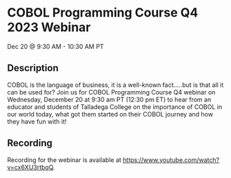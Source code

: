 # COBOL Programming Course Q4 2023 Webinar
Dec 20 @ 9:30 AM - 10:30 AM PT

## Description

COBOL is the language of business, it is a well-known fact…..but is that all it can be used for? Join us for COBOL Programming Course Q4 webinar on Wednesday, December 20 at 9:30 am PT (12:30 pm ET) to hear from an educator and students of Talladega College on the importance of COBOL in our world today, what got them started on their COBOL journey and how they have fun with it! 

## Recording

Recording for the webinar is available at https://www.youtube.com/watch?v=cx6XU3rtbqQ.
